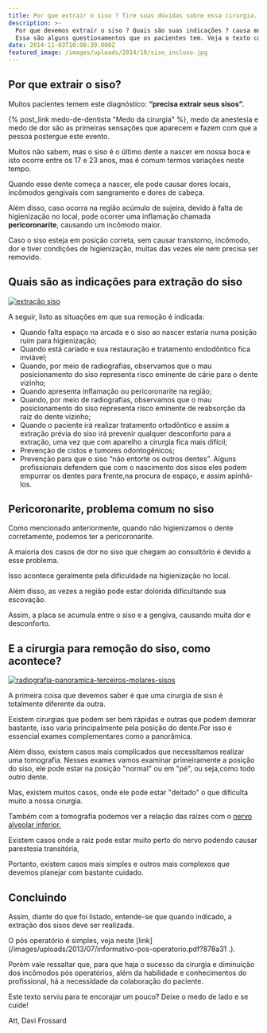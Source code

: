 ```yaml
---
title: Por que extrair o siso ? Tire suas dúvidas sobre essa cirurgia.
description: >-
  Por que devemos extrair o siso ? Quais são suas indicações ? causa muita dor ?
  Essa são alguns questionamentos que os pacientes tem. Veja o texto completo.
date: 2014-11-03T10:00:39.000Z
featured_image: /images/uploads/2014/10/siso_incluso.jpg
---
```


Por que extrair o siso?
-----------------------

Muitos pacientes temem este diagnóstico: **“precisa extrair seus sisos”.** 

{% post_link medo-de-dentista "Medo da cirurgia" %}, medo da anestesia e medo de dor são as primeiras sensações que aparecem e fazem com que a pessoa postergue este evento. 

Muitos não sabem, mas o siso é o último dente a nascer em nossa boca e isto ocorre entre os 17 e 23 anos, mas é comum termos variações neste tempo. 

Quando esse dente começa a nascer, ele pode causar dores locais, incômodos gengivais com sangramento e dores de cabeça. 

Além disso, caso ocorra na região acúmulo de sujeira, devido à falta de higienização no local, pode ocorrer uma inflamação chamada **pericoronarite**, causando um incômodo maior. 

Caso o siso esteja em posição correta, sem causar transtorno, incômodo, dor e tiver condições de higienização, muitas das vezes ele nem precisa ser removido.

Quais são as indicações para extração do siso 
----------------------------------------------

[![extração siso](/images/uploads/2014/11/extração-siso.jpg)](/images/uploads/2014/11/extração-siso.jpg) 

A seguir, listo as situações em que sua remoção é indicada: 
- Quando falta espaço na arcada e o siso ao nascer estaria numa posição ruim para higienização; 
- Quando está cariado e sua restauração e tratamento endodôntico fica inviável; 
- Quando, por meio de radiografias, observamos que o mau posicionamento do siso representa risco eminente de cárie para o dente vizinho; 
- Quando apresenta inflamação ou pericoronarite na região; 
- Quando, por meio de radiografias, observamos que o mau posicionamento do siso representa risco eminente de reabsorção da raiz do dente vizinho; 
- Quando o paciente irá realizar tratamento ortodôntico e assim a extração prévia do siso irá prevenir qualquer desconforto para a extração, uma vez que com aparelho a cirurgia fica mais difícil; 
- Prevenção de cistos e tumores odontogênicos; 
- Prevenção para que o siso “não entorte os outros dentes”. 
Alguns profissionais defendem que com o nascimento dos sisos eles podem empurrar os dentes para frente,na procura de espaço, e assim apinhá-los.

Pericoronarite, problema comum no siso 
---------------------------------------

Como mencionado anteriormente, quando não higienizamos o dente corretamente, podemos ter a pericoronarite. 

A maioria dos casos de dor no siso que chegam ao consultório é devido a esse problema. 

Isso acontece geralmente pela dificuldade na higienização no local. 

Além disso, as vezes a região pode estar dolorida dificultando sua escovação. 

Assim, a placa se acumula entre o siso e a gengiva, causando muita dor e desconforto.

E a cirurgia para remoção do siso, como acontece?
-------------------------------------------------

[![radiografia-panoramica-terceiros-molares-sisos](/images/uploads/2014/11/radiografia-panoramica-terceiros-molares-sisos.jpg)](/images/uploads/2014/11/radiografia-panoramica-terceiros-molares-sisos.jpg) 

A primeira coisa que devemos saber é que uma cirurgia de siso é totalmente diferente da outra. 

Existem cirurgias que podem ser bem rápidas e outras que podem demorar bastante, isso varia principalmente pela posição do dente.Por isso é essencial exames complementares como a panorâmica. 

Além disso, existem casos mais complicados que necessitamos realizar uma tomografia. Nesses exames vamos examinar primeiramente a posição do siso, ele pode estar na posição "normal" ou em "pé", ou seja,como todo outro dente. 

Mas, existem muitos casos, onde ele pode estar "deitado" o que dificulta muito a nossa cirurgia. 

Também com a tomografia podemos ver a relação das raízes com o [nervo alveolar inferior.](http://pt.wikipedia.org/wiki/Nervo_alveolar_inferior) 

Existem casos onde a raiz pode estar muito perto do nervo podendo causar parestesia transitória, 

Portanto, existem casos mais simples e outros mais complexos que devemos planejar com bastante cuidado.

Concluindo
----------

Assim, diante do que foi listado, entende-se que quando indicado, a extração dos sisos deve ser realizada. 

O pós operatório é simples, veja neste [link](/images/uploads/2013/07/informativo-pos-operatorio.pdf?878a31 .). 

Porém vale ressaltar que, para que haja o sucesso da cirurgia e diminuição dos incômodos pós operatórios, além da habilidade e conhecimentos do profissional, há a necessidade da colaboração do paciente. 

Este texto serviu para te encorajar um pouco? Deixe o medo de lado e se cuide! 

Att, 
Davi Frossard
